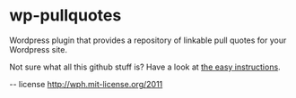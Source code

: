 wp-pullquotes
=============

Wordpress plugin that provides a repository of linkable pull quotes for your Wordpress site.

Not sure what all this github stuff is? Have a look at [the easy instructions](http://hungrymedia.github.com/wp-pullquotes).

-- license
http://wph.mit-license.org/2011
